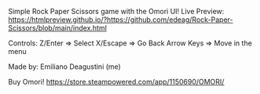 Simple Rock Paper Scissors game with the Omori UI!
Live Preview: https://htmlpreview.github.io/?https://github.com/edeag/Rock-Paper-Scissors/blob/main/index.html

Controls:
Z/Enter => Select
X/Escape => Go Back
Arrow Keys => Move in the menu

Made by: Emiliano Deagustini (me)

Buy Omori! https://store.steampowered.com/app/1150690/OMORI/

